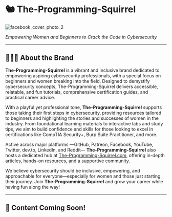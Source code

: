# 🐿️ The-Programming-Squirrel

![facebook_cover_photo_2](https://github.com/user-attachments/assets/0c316699-68f1-452a-8390-4e77a345a716)

*Empowering Women and Beginners to Crack the Code in Cybersecurity*

---

## 👩🏼‍💻 About the Brand

**The-Programming-Squirrel** is a vibrant and inclusive brand dedicated to empowering aspiring cybersecurity professionals, with a special focus on beginners and women breaking into the field. Designed to demystify cybersecurity concepts, The-Programming-Squirrel delivers accessible, relatable, and fun tutorials, comprehensive certification guides, and practical career advice.

With a playful yet professional tone, **The-Programming-Squirrel** supports those taking their first steps in cybersecurity, providing resources tailored to beginners and highlighting the stories and successes of women in the industry. From foundational learning materials to interactive labs and study tips, we aim to build confidence and skills for those looking to excel in certifications like CompTIA Security+, Burp Suite Practitioner, and more.

Active across major platforms —GitHub, Patreon, Facebook, YouTube, Twitter, dev.to, LinkedIn, and Reddit— **The-Programming-Squirrel** also hosts a dedicated hub at [The-Programming-Squirrel.com](https://the-programming-squirrel.com), offering in-depth articles, hands-on resources, and a supportive community.

We believe cybersecurity should be inclusive, empowering, and approachable for everyone—especially for women and those just starting their journey. Join **The-Programming-Squirrel** and grow your career while having fun along the way!

---

## 🚧 Content Coming Soon!
